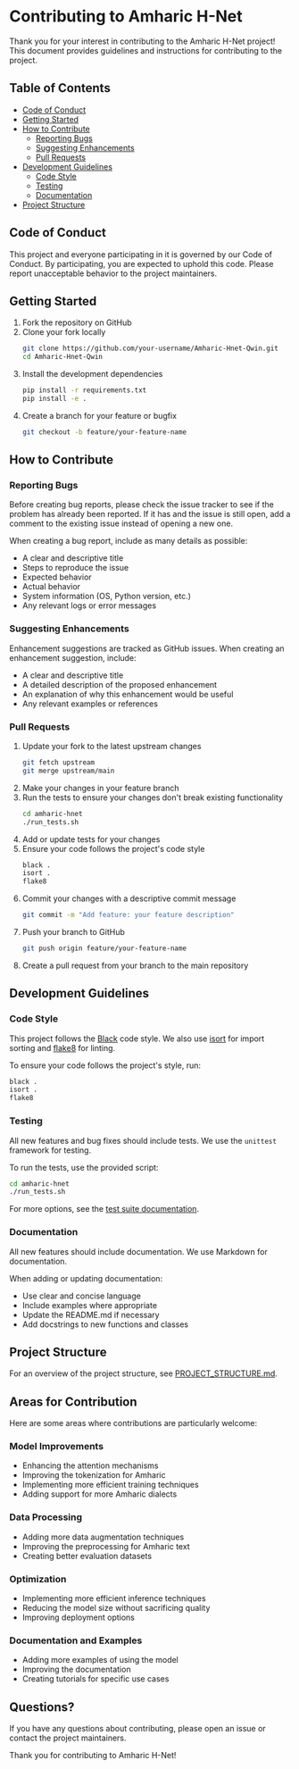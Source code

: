 # Contributing to Amharic H-Net

Thank you for your interest in contributing to the Amharic H-Net project! This document provides guidelines and instructions for contributing to the project.

## Table of Contents

- [Code of Conduct](#code-of-conduct)
- [Getting Started](#getting-started)
- [How to Contribute](#how-to-contribute)
  - [Reporting Bugs](#reporting-bugs)
  - [Suggesting Enhancements](#suggesting-enhancements)
  - [Pull Requests](#pull-requests)
- [Development Guidelines](#development-guidelines)
  - [Code Style](#code-style)
  - [Testing](#testing)
  - [Documentation](#documentation)
- [Project Structure](#project-structure)

## Code of Conduct

This project and everyone participating in it is governed by our Code of Conduct. By participating, you are expected to uphold this code. Please report unacceptable behavior to the project maintainers.

## Getting Started

1. Fork the repository on GitHub
2. Clone your fork locally
   ```bash
   git clone https://github.com/your-username/Amharic-Hnet-Qwin.git
   cd Amharic-Hnet-Qwin
   ```
3. Install the development dependencies
   ```bash
   pip install -r requirements.txt
   pip install -e .
   ```
4. Create a branch for your feature or bugfix
   ```bash
   git checkout -b feature/your-feature-name
   ```

## How to Contribute

### Reporting Bugs

Before creating bug reports, please check the issue tracker to see if the problem has already been reported. If it has and the issue is still open, add a comment to the existing issue instead of opening a new one.

When creating a bug report, include as many details as possible:

- A clear and descriptive title
- Steps to reproduce the issue
- Expected behavior
- Actual behavior
- System information (OS, Python version, etc.)
- Any relevant logs or error messages

### Suggesting Enhancements

Enhancement suggestions are tracked as GitHub issues. When creating an enhancement suggestion, include:

- A clear and descriptive title
- A detailed description of the proposed enhancement
- An explanation of why this enhancement would be useful
- Any relevant examples or references

### Pull Requests

1. Update your fork to the latest upstream changes
   ```bash
   git fetch upstream
   git merge upstream/main
   ```
2. Make your changes in your feature branch
3. Run the tests to ensure your changes don't break existing functionality
   ```bash
   cd amharic-hnet
   ./run_tests.sh
   ```
4. Add or update tests for your changes
5. Ensure your code follows the project's code style
   ```bash
   black .
   isort .
   flake8
   ```
6. Commit your changes with a descriptive commit message
   ```bash
   git commit -m "Add feature: your feature description"
   ```
7. Push your branch to GitHub
   ```bash
   git push origin feature/your-feature-name
   ```
8. Create a pull request from your branch to the main repository

## Development Guidelines

### Code Style

This project follows the [Black](https://black.readthedocs.io/en/stable/) code style. We also use [isort](https://pycqa.github.io/isort/) for import sorting and [flake8](https://flake8.pycqa.org/en/latest/) for linting.

To ensure your code follows the project's style, run:

```bash
black .
isort .
flake8
```

### Testing

All new features and bug fixes should include tests. We use the `unittest` framework for testing.

To run the tests, use the provided script:

```bash
cd amharic-hnet
./run_tests.sh
```

For more options, see the [test suite documentation](amharic-hnet/test_suite_README.md).

### Documentation

All new features should include documentation. We use Markdown for documentation.

When adding or updating documentation:

- Use clear and concise language
- Include examples where appropriate
- Update the README.md if necessary
- Add docstrings to new functions and classes

## Project Structure

For an overview of the project structure, see [PROJECT_STRUCTURE.md](PROJECT_STRUCTURE.md).

## Areas for Contribution

Here are some areas where contributions are particularly welcome:

### Model Improvements

- Enhancing the attention mechanisms
- Improving the tokenization for Amharic
- Implementing more efficient training techniques
- Adding support for more Amharic dialects

### Data Processing

- Adding more data augmentation techniques
- Improving the preprocessing for Amharic text
- Creating better evaluation datasets

### Optimization

- Implementing more efficient inference techniques
- Reducing the model size without sacrificing quality
- Improving deployment options

### Documentation and Examples

- Adding more examples of using the model
- Improving the documentation
- Creating tutorials for specific use cases

## Questions?

If you have any questions about contributing, please open an issue or contact the project maintainers.

Thank you for contributing to Amharic H-Net!